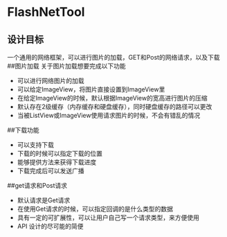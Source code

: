 # FlashNetTool
## 设计目标
一个通用的网络框架，可以进行图片的加载，GET和Post的网络请求，以及下载
##图片加载
关于图片加载想要完成以下功能

- 可以进行网络图片的加载
- 可以给定ImageView，将图片直接设置到ImageView里
- 在给定ImageView的时候，默认根据ImageView的宽高进行图片的压缩
- 默认存在2级缓存（内存缓存和硬盘缓存），同时硬盘缓存的路径可以更改
- 当被ListView或ImageView使用请求图片的时候，不会有错乱的情况

##下载功能

- 可以支持下载
- 下载的时候可以指定下载的位置
- 能够提供方法来获得下载进度
- 下载完成后可以发送广播

##get请求和Post请求
- 默认请求是Get请求
- 在使用Get请求的时候，可以指定回调的是什么类型的数据
- 具有一定的可扩展性，可以让用户自己写一个请求类型，来方便使用
- API 设计的尽可能的简便
